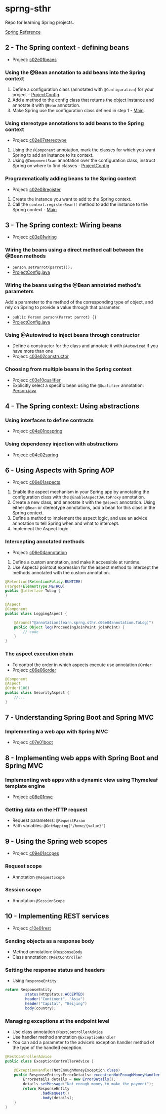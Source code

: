 # sprng-sthr
Repo for learning Spring projects.

[Spring Reference](https://docs.spring.io/spring-framework/docs/current/reference/html/core.html)

## 2 - The Spring context - defining beans
* Project: [c02e01beans](c02e01beans)

### Using the @Bean annotation to add beans into the Spring context
1. Define a configuration class (annotated with `@Configuration`) for your project - [ProjectConfig](c02e01beans/src/main/java/learn/sprng/sthr/c02e01beans/ProjectConfig.java).
2. Add a method to the config class that returns the object instance and annotate it with `@Bean` annotation.
3. Make Spring use the configuration class defined in step 1 - [Main](c02e01beans/src/main/java/learn/sprng/sthr/c02e01beans/Main.java).

### Using stereotype annotations to add beans to the Spring context
* Project: [c02e07stereotype](c02e07stereotype)

1. Using the `@Component` annotation, mark the classes for which you want Spring to add an instance to its context.
2. Using `@ComponentScan` annotation over the configuration class, instruct Spring on where to find classes - [ProjectConfig](c02e07stereotype/src/main/java/learn/sprng/sthr/c02e07stereotype/ProjectConfig.java).

### Programmatically adding beans to the Spring context
* Project: [c02e08register](c02e08register)

1. Create the instance you want to add to the Spring context.
2. Call the `context.registerBean()` method to add the instance to the Spring context - [Main](c02e08register/src/main/java/learn/sprng/sthr/c02e08register/Main.java)

## 3 - The Spring context: Wiring beans
* Project: [c03e01wiring](c03e01wiring)

### Wiring the beans using a direct method call between the @Bean methods
* `person.setParrot(parrot());`
* [ProjectConfig.java](c03e01wiring/src/main/java/learn/sprng/sthr/c03e01wiring/ProjectConfig.java)

### Wiring the beans using the @Bean annotated method's parameters
Add a parameter to the method of the corresponding type of object, and rely on Spring
to provide a value through that parameter.
* `public Person person(Parrot parrot) {}`
* [ProjectConfig.java](c03e01wiring/src/main/java/learn/sprng/sthr/c03e01wiring/ProjectConfig.java)

### Using @Autowired to inject beans through constructor
* Define a constructor for the class and annotate it with `@Autowired` if you have more than one
* Project: [c03e02constructor](c03e02constructor)

### Choosing from multiple beans in the Spring context
* Project: [c03e10qualifier](c03e10qualifier)
* Explicitly select a specific bean using the `@Qualifier` annotation: [Person.java](c03e10qualifier/src/main/java/learn/sprng/sthr/c03e10qualifier/Person.java)

## 4 - The Spring context: Using abstractions

### Using interfaces to define contracts
* Project: [c04e01nospring](c04e01nospring)

### Using dependency injection with abstractions
* Project: [c04e02spring](c04e02spring)

## 6 - Using Aspects with Spring AOP
* Project: [c06e01aspects](c06e01aspects)

1. Enable the aspect mechanism in your Spring app by annotating the configuration class with the `@EnableAspectJAutoProxy`
annotation.
2. Create a new class, and annotate it with the `@Aspect` annotation. Using either `@Bean` or stereotype annotations, 
add a bean for this class in the Spring context.
3. Define a method to implement the aspect logic, and use an advice annotation to tell Spring when and what to intercept.
3. Implement the Aspect logic.

### Intercepting annotated methods
* Project: [c06e04annotation](c06e04annotation)

1. Define a custom annotation, and make it accessible at runtime.
2. Use AspectJ pointcut expression for the aspect method to intercept the methods annotated with the custom annotation.
```java
@Retention(RetentionPolicy.RUNTIME)
@Target(ElementType.METHOD)
public @interface ToLog {
}
```
```java
@Aspect
@Component
public class LoggingAspect {

    @Around("@annotation(learn.sprng.sthr.c06e04annotation.ToLog)")
    public Object log(ProceedingJoinPoint joinPoint) {
        // code
    }
}
```

### The aspect execution chain
* To control the order in which aspects execute use annotation `@Order`
* Project: [c06e06order](c06e06order)
```java
@Component
@Aspect
@Order(100)
public class SecurityAspect {
    //...
}
```

## 7 - Understanding Spring Boot and Spring MVC

### Implementing a web app with Spring MVC
* Project: [c07e01boot](c07e01boot)

## 8 - Implementing web apps with Spring Boot and Spring MVC

### Implementing web apps with a dynamic view using Thymeleaf template engine
* Project: [c08e01mvc](c08e01mvc)

### Getting data on the HTTP request
* Request parameters: `@RequestParam`
* Path variables: `@GetMapping("/home/{value}")`

## 9 - Using the Spring web scopes
* Project: [c09e01scopes](c09e01scopes)

### Request scope
* Annotation `@RequestScope`

### Session scope
* Annotation `@SessionScope`

## 10 - Implementing REST services
* Project: [c10e01rest](c10e01rest)

### Sending objects as a response body
* Method annotation: `@ResponseBody`
* Class annotation: `@RestController`

### Setting the response status and headers
* Using `ResponseEntity`
```java
return ResponseEntity
        .status(HttpStatus.ACCEPTED)
        .header("Continent", "Asia")
        .header("Capital", "Beijing")
        .body(country);
```

### Managing exceptions at the endpoint level
* Use class annotation `@RestControllerAdvice`
* Use handler method annotation `@ExceptionHandler`
* You can add a parameter to the advice’s exception handler method of the type of the handled exception.
```java
@RestControllerAdvice
public class ExceptionControllerAdvice {

    @ExceptionHandler(NotEnoughMoneyException.class)
    public ResponseEntity<ErrorDetails> exceptionNotEnoughMoneyHandler() {
        ErrorDetails details = new ErrorDetails();
        details.setMessage("Not enough money to make the payment");
        return ResponseEntity
                .badRequest()
                .body(details);
    }
}
```

